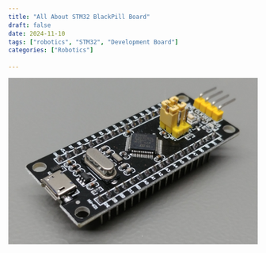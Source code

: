 ```yaml
---
title: "All About STM32 BlackPill Board"
draft: false
date: 2024-11-10
tags: ["robotics", "STM32", "Development Board"]
categories: ["Robotics"]
    
---
```

![STM32 PinOut](STM32pinout.jpg "STM32 PinOut")